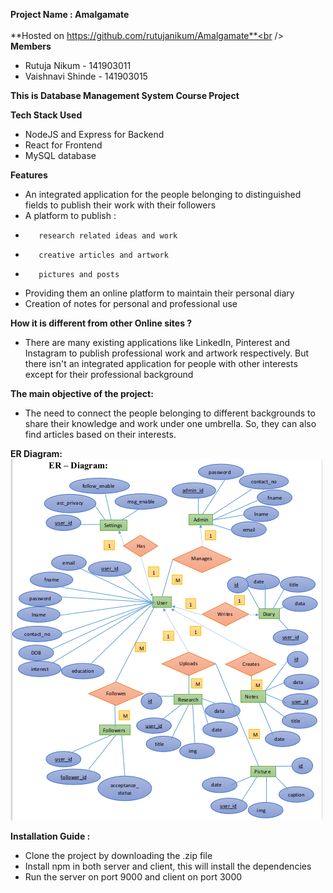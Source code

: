 **Project Name : Amalgamate**<br />
<br />
**Hosted on https://github.com/rutujanikum/Amalgamate**<br />
<br />
**Members**<br />
*    Rutuja Nikum - 141903011<br />
*    Vaishnavi Shinde - 141903015<br />

 **This is Database Management System Course Project**<br />

**Tech Stack Used**<br />
*    NodeJS and Express for Backend<br />
*    React for Frontend<br />
*    MySQL database<br />

**Features**<br />
-    An integrated application for the people belonging to distinguished fields to publish their work with their followers
-    A platform to publish :
  -        research related ideas and work
  -        creative articles and artwork
  -        pictures and posts 
-    Providing them an online platform to maintain their personal diary<br />
-    Creation of notes for personal and professional use<br />
      
**How it is different from other Online sites ?**<br />
-    There are many existing applications like LinkedIn, Pinterest and Instagram to publish professional work and artwork respectively. But there isn't an integrated application for people with other interests except for their professional background<br />

**The main objective of the project:**<br />  
-    The need to connect the people belonging to different backgrounds to share their knowledge and work under one umbrella. So, they can also find articles based on their interests.<br />

**ER Diagram:**<br />
![Image of er diagram](https://github.com/rutujanikum/Amalgamate/blob/main/er.png)
<br />

**Installation Guide :**<br />
- Clone the project by  downloading the .zip file
- Install npm in both server and client, this will install the dependencies
- Run the server on port 9000 and client on port 3000 


